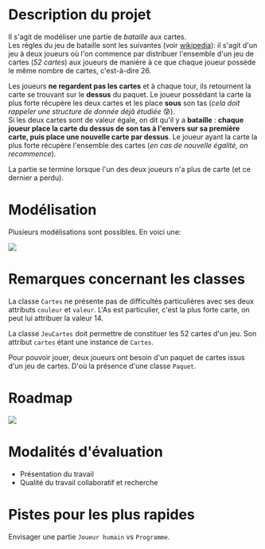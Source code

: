 # Description du projet
Il s'agit de modéliser une partie de *bataille* aux cartes.  
Les règles du jeu de bataille sont les suivantes (voir [wikipedia](https://fr.wikipedia.org/wiki/Bataille_(jeu))): il s'agit d'un jeu à deux joueurs où l'on commence par distribuer l'ensemble d'un jeu de cartes (*52 cartes*) aux joueurs de manière à ce que chaque joueur possède le même nombre de cartes, c'est-à-dire 26.  

Les joueurs **ne regardent pas les cartes** et à chaque tour, ils retournent la carte se trouvant sur le **dessus** du paquet. Le joueur possédant la carte la plus forte récupère les deux cartes et les place **sous** son tas (*cela doit rappeler une structure de donnée déjà étudiée* :cold_sweat:).  
Si les deux cartes sont de valeur égale, on dit qu'il y a **bataille** : **chaque joueur place la carte du dessus de son tas à l'envers sur sa première carte, puis place une nouvelle carte par dessus**. Le joueur ayant la carte la plus forte récupère l'ensemble des cartes (*en cas de nouvelle égalité, on recommence*).  

La partie se termine lorsque l'un des deux joueurs n'a plus de carte (et ce dernier a perdu). 
# Modélisation
Plusieurs modélisations sont possibles. En voici une:  

[![](https://mermaid.ink/img/pako:eNqVkk1Pg0AQhv8KmZNG2vBREYg3PTUxMfFmuExhaNcAW5ddY8X-dxe2rUupB5cDk2c-3pdhO8h5QZBCXmHbPjJcC6yzxtFnSeoBhaTWuf-ezZxnfFckTcrEhi-5IiUutpj42CIko2nLiB_bTWqwdCjuDOrPrJXCaXhtEdtbf24kEySuri2CZcnyzS_c2xrGhK3xNqj6ExLYhJRjKRRUoziXLZh2y1ZqjGcrlMiqikawZI0xctHjaTm2zdxa16BXU4XN-szEv7fRb7Ozy_XHyz-qp6Y-sDr9XuOSqzGZ6oMLNYkaWaHv4jAsA7mhmjJIdVhQiaqSGWRNX4pK8pddk0MqhSIX1LZASYfbC2mJVaspFUxy8XS43_3LhS02kHbwCWkQh_MoWsSxF0bRnRcGLuw0DeZR7Me-vwgC30tu470LX5zrod488YYnjPw4TIJkMUx7HZKD4v4HGan0Gg?type=png)](https://mermaid.live/edit#pako:eNqVkk1Pg0AQhv8KmZNG2vBREYg3PTUxMfFmuExhaNcAW5ddY8X-dxe2rUupB5cDk2c-3pdhO8h5QZBCXmHbPjJcC6yzxtFnSeoBhaTWuf-ezZxnfFckTcrEhi-5IiUutpj42CIko2nLiB_bTWqwdCjuDOrPrJXCaXhtEdtbf24kEySuri2CZcnyzS_c2xrGhK3xNqj6ExLYhJRjKRRUoziXLZh2y1ZqjGcrlMiqikawZI0xctHjaTm2zdxa16BXU4XN-szEv7fRb7Ozy_XHyz-qp6Y-sDr9XuOSqzGZ6oMLNYkaWaHv4jAsA7mhmjJIdVhQiaqSGWRNX4pK8pddk0MqhSIX1LZASYfbC2mJVaspFUxy8XS43_3LhS02kHbwCWkQh_MoWsSxF0bRnRcGLuw0DeZR7Me-vwgC30tu470LX5zrod488YYnjPw4TIJkMUx7HZKD4v4HGan0Gg)

# Remarques concernant les classes
La classe `Cartes` ne présente pas de difficultés particulières avec ses deux attributs `couleur` et `valeur`. L'As est particulier, c'est la plus forte carte, on peut lui attribuer la valeur 14.  

La classe `JeuCartes` doit permettre de constituer les 52 cartes d'un jeu. Son attribut `cartes` étant une instance de `Cartes`. 

Pour pouvoir jouer, deux joueurs ont besoin d'un paquet de cartes issus d'un jeu de cartes. D'où la présence d'une classe `Paquet`.
# Roadmap 
[![](https://mermaid.ink/img/pako:eNqVkTtOA0EMQK9iTR0J8Wu2BgqkSFFCuY13xpsYzWfl8RQoymWoyDn2YswGEpQgClyNPE9-_myNTY5MY5QDeY7URqihrJ5gIemVFJ6pgCOwKEr5639FASsM19DAU5KAyilWKMNaUhmO2DEamCc37j3nb7DAIKnz40egS3I57odq4lNFHd_t5lJ8M4kxsGeUY9VchiGJTr067vuSp-QV2OQ9dkkO0KXt0QprETqYrMecf_f-QllzLeSoK-vzNm7_KFHpOWcCilUfQolsf1aUurrV_1juziwFBA-DnkP3FVrIuM8U9TSqmZlA9Tzs6om3U6Y1uqG6ddPUp6Mei9fWtHFXUSyaVm_Rmkal0MyUwaHSA-NaMJimR59p9wkY9bgI?type=png)](https://mermaid.live/edit#pako:eNqVkTtOA0EMQK9iTR0J8Wu2BgqkSFFCuY13xpsYzWfl8RQoymWoyDn2YswGEpQgClyNPE9-_myNTY5MY5QDeY7URqihrJ5gIemVFJ6pgCOwKEr5639FASsM19DAU5KAyilWKMNaUhmO2DEamCc37j3nb7DAIKnz40egS3I57odq4lNFHd_t5lJ8M4kxsGeUY9VchiGJTr067vuSp-QV2OQ9dkkO0KXt0QprETqYrMecf_f-QllzLeSoK-vzNm7_KFHpOWcCilUfQolsf1aUurrV_1juziwFBA-DnkP3FVrIuM8U9TSqmZlA9Tzs6om3U6Y1uqG6ddPUp6Mei9fWtHFXUSyaVm_Rmkal0MyUwaHSA-NaMJimR59p9wkY9bgI)

# Modalités d'évaluation
* Présentation du travail
* Qualité du travail collaboratif et recherche

# Pistes pour les plus rapides
Envisager une partie `Joueur humain` vs `Programme`.